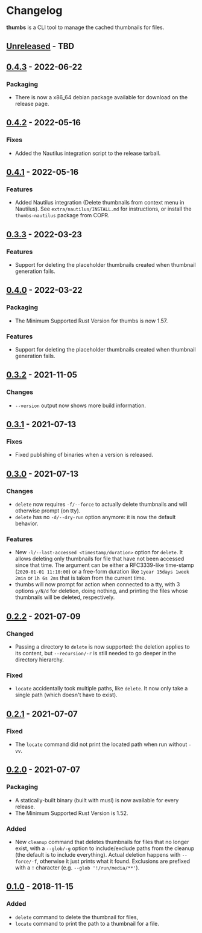 # Changelog

**thumbs** is a CLI tool to manage the cached thumbnails for files.
<!-- next-header -->
## [Unreleased] - TBD

## [0.4.3] - 2022-06-22

### Packaging

* There is now a x86_64 debian package available for download on the release page.

## [0.4.2] - 2022-05-16

### Fixes

* Added the Nautilus integration script to the release tarball.

## [0.4.1] - 2022-05-16

### Features

* Added Nautilus integration (Delete thumbnails from context menu in Nautilus). See `extra/nautilus/INSTALL.md` for instructions, or install the `thumbs-nautilus` package from COPR.

## [0.3.3] - 2022-03-23

### Features

* Support for deleting the placeholder thumbnails created when thumbnail generation fails.

## [0.4.0] - 2022-03-22

### Packaging

* The Minimum Supported Rust Version for thumbs is now 1.57.

### Features

* Support for deleting the placeholder thumbnails created when thumbnail generation fails.

## [0.3.2] - 2021-11-05

### Changes

* `--version` output now shows more build information.

## [0.3.1] - 2021-07-13

### Fixes

* Fixed publishing of binaries when a version is released.

## [0.3.0] - 2021-07-13

### Changes

* `delete` now requires `-f/--force` to actually delete thumbnails and will otherwise prompt (on tty).
* `delete` has no `-d/--dry-run` option anymore: it is now the default behavior.

### Features

* New `-l/--last-accessed <timestamp/duration>` option for `delete`. It allows deleting only thumbnails for file that have not been accessed since that time. The argument can be either a RFC3339-like time-stamp (`2020-01-01 11:10:00`) or a free-form duration like `1year 15days 1week 2min` or `1h 6s 2ms` that is taken from the current time.
* thumbs will now prompt for action when connected to a tty, with 3 options `y/N/d` for deletion, doing nothing, and printing the files whose thumbnails will be deleted, respectively.

## [0.2.2] - 2021-07-09

### Changed

* Passing a directory to `delete` is now supported: the deletion applies to its content, but `--recursion/-r` is still needed to go deeper in the directory hierarchy.

### Fixed

* `locate` accidentally took multiple paths, like `delete`. It now only take a single path (which doesn't have to exist).

## [0.2.1] - 2021-07-07

### Fixed

* The `locate` command did not print the located path when run without `-vv`.

## [0.2.0] - 2021-07-07

### Packaging

* A statically-built binary (built with musl) is now available for every release.
* The Minimum Supported Rust Version is 1.52.

### Added

* New `cleanup` command that deletes thumbnails for files that no longer exist, with a `--glob/-g` option to include/exclude paths from the cleanup (the default is to include everything). Actual deletion happens with `--force/-f`, otherwise it just prints what it found. Exclusions are prefixed with a `!` character (e.g. `--glob '!/run/media/**'`).

## [0.1.0] - 2018-11-15

### Added

* `delete` command to delete the thumbnail for files,
* `locate` command to print the path to a thumbnail for a file.

<!-- next-url -->
[Unreleased]: https://github.com/gourlaysama/thumbs/compare/v0.4.3...HEAD
[0.4.3]: https://github.com/gourlaysama/thumbs/compare/v0.4.2...v0.4.3
[0.4.2]: https://github.com/gourlaysama/thumbs/compare/v0.4.1...v0.4.2
[0.4.1]: https://github.com/gourlaysama/thumbs/compare/v0.4.0...v0.4.1
[0.4.0]: https://github.com/gourlaysama/thumbs/compare/v0.3.2...v0.4.0
[0.3.3]: https://github.com/gourlaysama/thumbs/compare/v0.3.2...v0.3.3
[0.3.2]: https://github.com/gourlaysama/thumbs/compare/v0.3.1...v0.3.2
[0.3.1]: https://github.com/gourlaysama/thumbs/compare/v0.3.0...v0.3.1
[0.3.0]: https://github.com/gourlaysama/thumbs/compare/v0.2.2...v0.3.0
[0.2.2]: https://github.com/gourlaysama/thumbs/compare/v0.2.1...v0.2.2
[0.2.1]: https://github.com/gourlaysama/thumbs/compare/v0.2.0...v0.2.1
[0.2.0]: https://github.com/gourlaysama/thumbs/compare/v0.1.0...v0.2.0
[0.1.0]: https://github.com/gourlaysama/thumbs/compare/01aa716...v0.1.0
